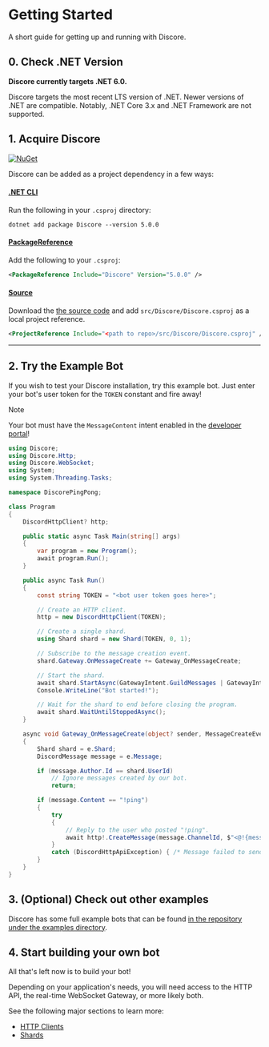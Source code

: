 # Getting Started
A short guide for getting up and running with Discore.

## 0. Check .NET Version
**Discore currently targets .NET 6.0.**

Discore targets the most recent LTS version of .NET. Newer versions of .NET are compatible. Notably, .NET Core 3.x and .NET Framework are not supported.

## 1. Acquire Discore
[![NuGet](https://img.shields.io/nuget/v/Discore.svg?style=flat-square)](https://www.nuget.org/packages/Discore/)

Discore can be added as a project dependency in a few ways:

#### [.NET CLI](#tab/dotnet-cli)
Run the following in your `.csproj` directory:
```
dotnet add package Discore --version 5.0.0
```
#### [PackageReference](#tab/package-reference)
Add the following to your `.csproj`:
```xml
<PackageReference Include="Discore" Version="5.0.0" />
```
#### [Source](#tab/source)
Download the [the source code](https://github.com/Francessco121/Discore) and add `src/Discore/Discore.csproj` as a local project reference.
```xml
<ProjectReference Include="<path to repo>/src/Discore/Discore.csproj" />
```

---

## 2. Try the Example Bot
If you wish to test your Discore installation, try this example bot. Just enter your bot's user token for the `TOKEN` constant and fire away!

> [!NOTE]
> Your bot must have the `MessageContent` intent enabled in the [developer portal](https://discord.com/developers/applications)!

```csharp
using Discore;
using Discore.Http;
using Discore.WebSocket;
using System;
using System.Threading.Tasks;

namespace DiscorePingPong;

class Program
{
    DiscordHttpClient? http;

    public static async Task Main(string[] args)
    {
        var program = new Program();
        await program.Run();
    }

    public async Task Run()
    {
        const string TOKEN = "<bot user token goes here>";

        // Create an HTTP client.
        http = new DiscordHttpClient(TOKEN);

        // Create a single shard.
        using Shard shard = new Shard(TOKEN, 0, 1);

        // Subscribe to the message creation event.
        shard.Gateway.OnMessageCreate += Gateway_OnMessageCreate;

        // Start the shard.
        await shard.StartAsync(GatewayIntent.GuildMessages | GatewayIntent.MessageContent);
        Console.WriteLine("Bot started!");

        // Wait for the shard to end before closing the program.
        await shard.WaitUntilStoppedAsync();
    }

    async void Gateway_OnMessageCreate(object? sender, MessageCreateEventArgs e)
    {
        Shard shard = e.Shard;
        DiscordMessage message = e.Message;

        if (message.Author.Id == shard.UserId)
            // Ignore messages created by our bot.
            return;

        if (message.Content == "!ping")
        {
            try
            {
                // Reply to the user who posted "!ping".
                await http!.CreateMessage(message.ChannelId, $"<@!{message.Author.Id}> Pong!");
            }
            catch (DiscordHttpApiException) { /* Message failed to send... :( */ }
        }
    }
}
```

## 3. (Optional) Check out other examples
Discore has some full example bots that can be found [in the repository under the examples directory](https://github.com/Francessco121/Discore/tree/v5/examples).

## 4. Start building your own bot
All that's left now is to build your bot!

Depending on your application's needs, you will need access to the HTTP API, the real-time WebSocket Gateway, or more likely both.

See the following major sections to learn more:
- [HTTP Clients](./http/http_client.md)
- [Shards](./gateway/shards.md)
